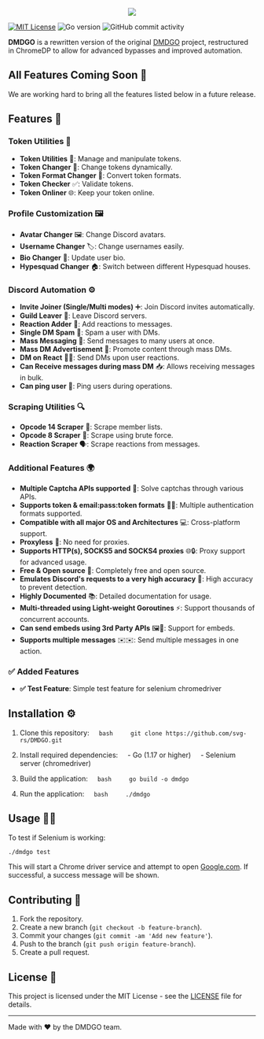 <p align="center">
  <img src="https://i.imgur.com/i16vOyW.png">
 </p>




[![MIT License](https://img.shields.io/badge/License-MIT-green.svg)](https://choosealicense.com/licenses/mit/) ![Go version](https://img.shields.io/github/go-mod/go-version/svg-rs/DMDGO)
![GitHub commit activity](https://img.shields.io/github/commit-activity/w/svg-rs/DMDGO)


**DMDGO** is a rewritten version of the original [DMDGO](https://github.com/V4NSH4J/discord-mass-DM-GO) project, restructured in ChromeDP to allow for advanced bypasses and improved automation.

## All Features Coming Soon 🚀

We are working hard to bring all the features listed below in a future release.

## Features 🌟

### Token Utilities 🔑
- **Token Utilities** 🔧: Manage and manipulate tokens.
- **Token Changer** 🔄: Change tokens dynamically.
- **Token Format Changer** 🔄: Convert token formats.
- **Token Checker** ✅: Validate tokens.
- **Token Onliner** 🌐: Keep your token online.

### Profile Customization 🖼
- **Avatar Changer** 🖼: Change Discord avatars.
- **Username Changer** 🏷️: Change usernames easily.
- **Bio Changer** 📝: Update user bio.
- **Hypesquad Changer** 🏠: Switch between different Hypesquad houses.

### Discord Automation ⚙️
- **Invite Joiner (Single/Multi modes)** ➕: Join Discord invites automatically.
- **Guild Leaver** 👋: Leave Discord servers.
- **Reaction Adder** 💬: Add reactions to messages.
- **Single DM Spam** 📩: Spam a user with DMs.
- **Mass Messaging** 💌: Send messages to many users at once.
- **Mass DM Advertisement** 📣: Promote content through mass DMs.
- **DM on React** 📩🔄: Send DMs upon user reactions.
- **Can Receive messages during mass DM** 📥: Allows receiving messages in bulk.
- **Can ping user** 📲: Ping users during operations.

### Scraping Utilities 🔍
- **Opcode 14 Scraper** 📝: Scrape member lists.
- **Opcode 8 Scraper** 🔨: Scrape using brute force.
- **Reaction Scraper** 🗣️: Scrape reactions from messages.

### Additional Features 🌍
- **Multiple Captcha APIs supported** 🧩: Solve captchas through various APIs.
- **Supports token & email:pass:token formats** 📧🔑: Multiple authentication formats supported.
- **Compatible with all major OS and Architectures** 💻: Cross-platform support.
- **Proxyless** 🚫: No need for proxies.
- **Supports HTTP(s), SOCKS5 and SOCKS4 proxies** 🌐🔒: Proxy support for advanced usage.
- **Free & Open source** 🎉: Completely free and open source.
- **Emulates Discord's requests to a very high accuracy** 🎯: High accuracy to prevent detection.
- **Highly Documented** 📚: Detailed documentation for usage.
- **Multi-threaded using Light-weight Goroutines** ⚡: Support thousands of concurrent accounts.
- **Can send embeds using 3rd Party APIs** 🖼️📡: Support for embeds.
- **Supports multiple messages** ✉️✉️: Send multiple messages in one action.

### ✅ Added Features
- **✅ Test Feature**: Simple test feature for selenium chromedriver

## Installation ⚙️

1. Clone this repository:
    ```bash
    git clone https://github.com/svg-rs/DMDGO.git
    ```

2. Install required dependencies:
    - Go (1.17 or higher)
    - Selenium server (chromedriver)

3. Build the application:
    ```bash
    go build -o dmdgo
    ```

4. Run the application:
    ```bash
    ./dmdgo
    ```

## Usage 🧑‍💻

To test if Selenium is working:

```bash
./dmdgo test
```

This will start a Chrome driver service and attempt to open [Google.com](http://www.google.com). If successful, a success message will be shown.

## Contributing 🤝

1. Fork the repository.
2. Create a new branch (`git checkout -b feature-branch`).
3. Commit your changes (`git commit -am 'Add new feature'`).
4. Push to the branch (`git push origin feature-branch`).
5. Create a pull request.

## License 📝

This project is licensed under the MIT License - see the [LICENSE](LICENSE) file for details.

---

Made with ❤️ by the DMDGO team.




